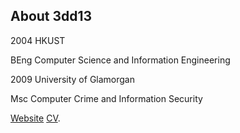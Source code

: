 About 3dd13
---------

2004 HKUST

BEng Computer Science and Information Engineering


2009 University of Glamorgan

Msc Computer Crime and Information Security

[Website](http://3dd13.me "Eddie Lau")  [CV](/docs/eddie_lau_cv_resume.pdf "Eddie Lau CV").
